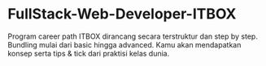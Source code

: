 # FullStack-Web-Developer-ITBOX


<p> Program career path ITBOX dirancang secara terstruktur dan step by step. Bundling mulai dari basic hingga advanced. Kamu akan mendapatkan konsep serta tips & tick dari praktisi kelas dunia. </p>
